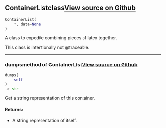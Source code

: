 ## ContainerList<span class="tag">class</span><a class="sourcelink" href=https://github.com/fastestimator/fastestimator/blob/r1.2/fastestimator/util/latex_util.py/#L25-L36>View source on Github</a>
```python
ContainerList(
	*, data=None
)
```
A class to expedite combining pieces of latex together.

This class is intentionally not @traceable.

---

### dumps<span class="tag">method of ContainerList</span><a class="sourcelink" href=https://github.com/fastestimator/fastestimator/blob/r1.2/fastestimator/util/latex_util.py/#L30-L36>View source on Github</a>
```python
dumps(
	self
)
-> str
```
Get a string representation of this container.


<h4>Returns:</h4>

<ul class="return-block"><li>    A string representation of itself.</li></ul>

